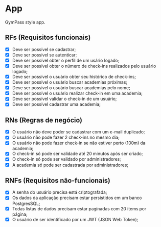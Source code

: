 # App

GymPass style app.

## RFs (Requisitos funcionais)

- [x] Deve ser possível se cadastrar;
- [x] Deve ser possível se autenticar;
- [x] Deve ser possível obter o perfil de um usário logado;
- [x] Deve ser possível obter o número de check-ins realizados pelo usuário logado;
- [x] Deve ser possível o usuário obter seu histórico de check-ins;
- [x] Deve ser possível o usuário buscar academias próximas;
- [x] Deve ser possível o usuário buscar academias pelo nome;
- [x] Deve ser possível o usuário realizar check-in em uma academia;
- [x] Deve ser possível validar o check-in de um usuário;
- [x] Deve ser possível cadastrar uma academia;

## RNs (Regras de negócio)

- [x] O usuário não deve poder se cadastrar com um e-mail duplicado;
- [x] O usuário não pode fazer 2 check-ins no mesmo dia;
- [x] O usuário não pode fazer check-in se não estiver perto (100m) da academia;
- [x] O check-in só pode ser validade até 20 minutos após ser criado;
- [x] O check-in só pode ser validado por administradores;
- [x] A academia só pode ser cadastrada por administradores;
 
## RNFs (Requisitos não-funcionais)

- [x] A senha do usuário precisa está criptografada;
- [x] Os dados da aplicação precisam estar persistidos em um banco PostgresSQL;
- [x] Todas listas de dados precisam estar paginadas com 20 items por página;
- [x] O usuário de ser identificado por um JWT (JSON Web Token);